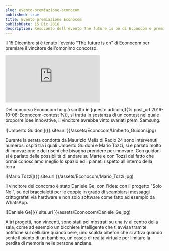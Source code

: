 ```yaml
---
slug: evento-premiazione-econocom
published: true
title: Evento premiazione Econocom
publishDate: 15 Dic 2016
description: Resoconto dell'evento The future is on di Econocom e premiazione del vincitore
---
```


Il 15 Dicembre si è tenuto l'evento "The future is on" di Econocom per premiare il vincitore dell'omonimo concorso.

![Buzzoole](https://buzzoole.com/track-img.php?code=53OBQVL6UI0KJ9MPC45V)

Del concorso Econocom ho già scritto in [questo articolo]({% post_url 2016-10-08-Econocom-contest %}), si tratta in sostanza di un contest nel quale proporre idee innovative, il vincitore avrebbe vinto svariati premi Samsung.

![Umberto Guidoni]({{ site.url }}/assets/Econocom/Umberto_Guidoni.jpg)

Durante la serata condotta da Maurizio Melis di Radio 24 sono intervenuti numerosi ospiti tra i quali Umberto Guidoni e Mario Tozzi, si è parlato molto di innovazione e dei rischi che bisogna prendere per innovare. Con guidoni si è parlato delle possibilità di andare su Marte e con Tozzi del fatto che ormai conosciamo meglio lo spazio ed i pianeti rispetto all'interno della terra.

![Mario Tozzi]({{ site.url }}/assets/Econocom/Mario_Tozzi.jpg)

Il vincitore del concorso è stato Daniele Ge, con l'idea: con il progetto "Solo Noi", su dei braccialetti per le coppie in grado di scambiarsi messaggi crittografati via hardware e non solo software come fatto ad esempio da WhatsApp.

![Daniele Ge]({{ site.url }}/assets/Econocom/Daniele_Ge.jpg)

Altri progetti, non vincenti, sono stati poi mostrati su una tv al centro della sala, come ad esempio un bicchiere intelligente che ti avvisa tramite notifiche sul cellulare quando bere, uno scalda biberon che si attiva quando sente il pianto di un bambino, un casco di realtà virtuale per limitare la perdita di memoria nelle persone anziane.
